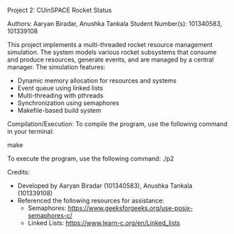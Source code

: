 Project 2: CUinSPACE Rocket Status

Authors: Aaryan Biradar, Anushka Tankala
Student Number(s): 101340583, 101339108

This project implements a multi-threaded rocket resource management simulation. The system models various rocket subsystems that consume and produce resources, generate events, and are managed by a central manager. The simulation features:
- Dynamic memory allocation for resources and systems
- Event queue using linked lists
- Multi-threading with pthreads
- Synchronization using semaphores
- Makefile-based build system

Compilation/Execution:
To compile the program, use the following command in your terminal:

make

To execute the program, use the following command:
./p2

Credits:
- Developed by Aaryan Biradar (101340583), Anushka Tankala (101339108)
- Referenced the following resources for assistance:
  - Semaphores: https://www.geeksforgeeks.org/use-posix-semaphores-c/
  - Linked Lists: https://www.learn-c.org/en/Linked_lists 